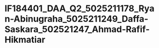 # IF184401_DAA_Q2_5025211178_Ryan-Abinugraha_5025211249_Daffa-Saskara_502521247_Ahmad-Rafif-Hikmatiar